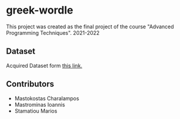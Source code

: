 # greek-wordle
This project was created as the final project of  the course "Advanced Programming Techniques". 2021-2022  

## Dataset
Acquired Dataset form [this link.](https://github.com/cmastrokostas/Word-Length-CSV-Filter)

## Contributors 
* Mastokostas Charalampos
* Mastrominas Ioannis
* Stamatiou Marios
